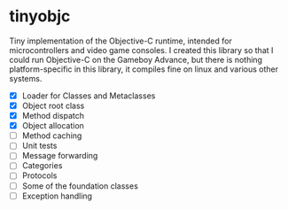 # tinyobjc
Tiny implementation of the Objective-C runtime, intended for microcontrollers and video game consoles. I created this library so that I could run Objective-C on the Gameboy Advance, but there is nothing platform-specific in this library, it compiles fine on linux and various other systems.

- [x] Loader for Classes and Metaclasses
- [x] Object root class
- [x] Method dispatch
- [x] Object allocation
- [ ] Method caching
- [ ] Unit tests
- [ ] Message forwarding
- [ ] Categories
- [ ] Protocols
- [ ] Some of the foundation classes
- [ ] Exception handling
